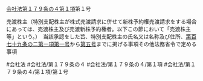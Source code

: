 [会社法第１７９条の４第１項](会社法＿＿＿＿第１７９条の４第１項)第１号

売渡株主（特別支配株主が株式売渡請求に併せて新株予約権売渡請求をする場合にあっては、売渡株主及び売渡新株予約権者。以下この節において「売渡株主等」という。）　当該承認をした旨、特別支配株主の氏名又は名称及び住所、[第百七十九条の二第一項第一号](会社法＿＿＿＿第１７９条の２第１項第１号)から[第五号](会社法＿＿＿＿第１７９条の４第１項第５号)までに掲げる事項その他法務省令で定める事項


#会社法
#会社法/第１７９条の４
#会社法/第１７９条の４/第１項
#会社法/第１７９条の４/第１項/第１号
